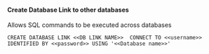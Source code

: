 #### Create Database Link to other databases
Allows SQL commands to be executed across databases

`
CREATE DATABASE LINK <<DB LINK NAME>> 
	CONNECT TO <<username>> 
	IDENTIFIED BY <<password>>
	USING '<<Database name>>'
`
